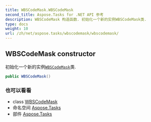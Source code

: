 ```yaml
---
title: WBSCodeMask.WBSCodeMask
second_title: Aspose.Tasks for .NET API 参考
description: WBSCodeMask 构造函数. 初始化一个新的实例WBSCodeMask类.
type: docs
weight: 10
url: /zh/net/aspose.tasks/wbscodemask/wbscodemask/
---
```

## WBSCodeMask constructor

初始化一个新的实例[`WBSCodeMask`](../)类.

```csharp
public WBSCodeMask()
```

### 也可以看看

* class [WBSCodeMask](../)
* 命名空间 [Aspose.Tasks](../../wbscodemask/)
* 部件 [Aspose.Tasks](../../../)



